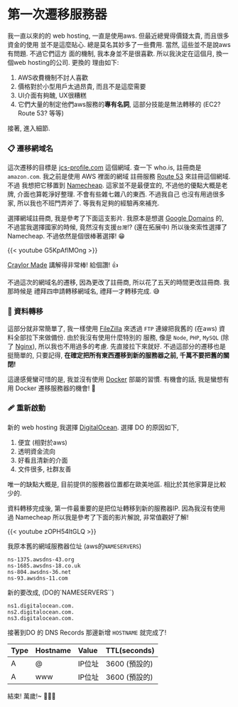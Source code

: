 # 第一次遷移服務器


我一直以來的的 web hosting, 一直是使用aws. 但最近總覺得價錢太貴, 而且很多資金的使用
並不是這麼貼心. 總是莫名其妙多了一些費用. 當然, 這些並不是說aws有問題. 不過它們這方
面的機制, 我本身並不是很喜歡. 所以我決定在這個月, 換一個web hosting的公司. 更換的
理由如下:

<!-- more -->

1. AWS收費機制不討人喜歡
2. 價格對於小型用戶太過昂貴, 而且不是這麼需要
3. UI介面有夠醜, UX很糟糕
4. 它們大量的制定他們aws服務的**專有名詞**, 這部分技能是無法轉移的 (EC2? Route 53? 等等)

接著, 進入細節.

### 📋 遷移網域名

這次遷移的目標是 [jcs-profile.com](https://who.is/whois/jcs-profile.com)
這個網域. 查一下 who.is, 註冊商是 `amazon.com`. 我之前是使用 AWS 裡面的網域
註冊服務 [Route 53](https://aws.amazon.com/route53/) 來註冊這個網域. 不過
我想把它移置到 [Namecheap](https://www.namecheap.com/). 這家並不是最便宜的,
不過他的優點大概是老牌, 介面也算乾淨好整理. 不會有些雜七雜八的東西. 不過我自己
也沒有用過很多家, 所以我也不班門弄斧了. 等我有足夠的經驗再來補充.

選擇網域註冊商, 我是參考了下面這支影片. 我原本是想選 [Google Domains](https://domains.google/)
的, 不過當我選擇國家的時候, 竟然沒有支援`台灣`!? (還在拓展中) 所以後來索性選擇了
Namecheap. 不過依然是個很棒著選擇! 😁

{{< youtube G5KpAflMOng >}}

[Craylor Made](https://www.youtube.com/c/CraylorMade) 講解得非常棒! 給個讚! 👍

不過這次的網域名的遷移, 因為更改了註冊商, 所以花了五天的時間更改註冊商. 我那時候是
禮拜四申請轉移網域名, 禮拜一才轉移完成. 😅

### 📂 資料轉移

這部分就非常簡單了, 我一樣使用 [FileZilla](https://filezilla-project.org/)
來透過 `FTP` 連線把我舊的 (在aws) 資料全部拉下來做備份. 由於我沒有使用什麼特別的
服務, 像是 `Node`, `PHP`, `MySQL` (除了 [Nginx](https://www.nginx.com/)),
所以我也不用過多的考慮. 先直接拉下來就好. 不過這部分的遷移也是挺簡單的, 只要記得,
**在確定把所有東西遷移到新的服務器之前, 千萬不要把舊的關閉!**

這邊感覺蠻可惜的是, 我並沒有使用 [Docker](https://www.docker.com/) 部屬的習慣.
有機會的話, 我是蠻想有用 Docker 遷移服務器的機會! 🙂

### 🩹 重新啟動

新的 web hosting 我選擇 [DigitalOcean](https://www.digitalocean.com/).
選擇 DO 的原因如下,

1. 便宜 (相對於aws)
2. 透明資金流向
3. 好看且清新的介面
4. 文件很多, 社群友善

唯一的缺點大概是, 目前提供的服務器位置都在歐美地區. 相比於其他家算是比較少的.

資料轉移完成後, 第一件最重要的是把位址轉移到新的服務器IP. 因為我沒有使用過 Namecheap
所以我是參考了下面的影片解說, 非常值觀好了解!

{{< youtube zOPH54ltGLQ >}}

我原本舊的網域服務器位址 (aws的`NAMESERVERS`)

```
ns-1375.awsdns-43.org
ns-1685.awsdns-18.co.uk
ns-804.awsdns-36.net
ns-93.awsdns-11.com
```

新的要改成, (DO的`NAMESERVERS``)

```
ns1.digitalocean.com.
ns2.digitalocean.com.
ns3.digitalocean.com.
```

接著到DO 的 DNS Records 那邊新增 `HOSTNAME` 就完成了!

| Type | Hostname | Value  | TTL(seconds)  |
|:-----|:---------|:-------|:--------------|
| A    | @        | IP位址 | 3600 (預設的) |
| A    | www      | IP位址 | 3600 (預設的) |

結束! 萬歲!~ 🥳🎉🎊

